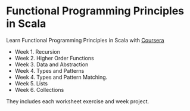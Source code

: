 # Functional Programming Principles in Scala
Learn Functional Programming Principles in Scala with [Coursera](https://www.coursera.org/learn/progfun1)

- Week 1. Recursion
- Week 2. Higher Order Functions
- Week 3. Data and Abstraction
- Week 4. Types and Patterns
- Week 4. Types and Pattern Matching.
- Week 5. Lists
- Week 6. Collections

They includes each worksheet exercise and week project.
